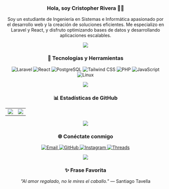 <div align="center">

### Hola, soy Cristopher Rivera 👋🚀

Soy un estudiante de Ingeniería en Sistemas e Informática apasionado por el desarrollo web y la creación de soluciones eficientes. Me especializo en Laravel y React, y disfruto optimizando bases de datos y desarrollando aplicaciones escalables.  

<!--horizontal divider(gradiant)-->
<img src="https://user-images.githubusercontent.com/73097560/115834477-dbab4500-a447-11eb-908a-139a6edaec5c.gif">

### 🚀 Tecnologías y Herramientas

<p align="center"> 
  <img src="https://img.shields.io/badge/Laravel-FF2D20?style=for-the-badge&logo=laravel&logoColor=white" alt="Laravel"> 
  <img src="https://img.shields.io/badge/React-61DAFB?style=for-the-badge&logo=react&logoColor=black" alt="React"> 
  <img src="https://img.shields.io/badge/PostgreSQL-336791?style=for-the-badge&logo=postgresql&logoColor=white" alt="PostgreSQL"> 
  <img src="https://img.shields.io/badge/TailwindCSS-06B6D4?style=for-the-badge&logo=tailwindcss&logoColor=white" alt="Tailwind CSS"> 
  <img src="https://img.shields.io/badge/PHP-777BB4?style=for-the-badge&logo=php&logoColor=white" alt="PHP"> 
  <img src="https://img.shields.io/badge/JavaScript-F7DF1E?style=for-the-badge&logo=javascript&logoColor=black" alt="JavaScript"> 
  <img src="https://img.shields.io/badge/Linux-FCC624?style=for-the-badge&logo=linux&logoColor=black" alt="Linux"> 
</p>

<!--horizontal divider(gradiant)-->
<img src="https://user-images.githubusercontent.com/73097560/115834477-dbab4500-a447-11eb-908a-139a6edaec5c.gif">

### 📊 Estadísticas de GitHub

<table align="center" style="vertical-align: top;">
  <tr border="none">
    <td width="50%" align="center">
      <img  align="center" src="https://github-readme-stats.vercel.app/api?username=KRZ23&theme=radical&show_icons=true&hide_border=true" />
    </td>
    <td width="50%" align="center">
      <img  align="center" src="https://github-readme-stats.vercel.app/api/top-langs/?username=KRZ23&layout=compact&theme=radical&hide_border=true"/>
    </td>
  </tr>
</table>

<!--horizontal divider(gradiant)-->
<img src="https://user-images.githubusercontent.com/73097560/115834477-dbab4500-a447-11eb-908a-139a6edaec5c.gif">

### 🌐 Conéctate conmigo

<p align="center">
  <a href="mailto:cristopherspier23@gmail.com">
    <img src="https://img.shields.io/badge/Email-D14836?style=for-the-badge&logo=gmail&logoColor=white" alt="Email">
  </a>
  <a href="https://github.com/KRZ23">
    <img src="https://img.shields.io/badge/GitHub-181717?style=for-the-badge&logo=github&logoColor=white" alt="GitHub">
  </a>
  <a href="https://www.instagram.com/crissaenzk/">
    <img src="https://img.shields.io/badge/Instagram-E4405F?style=for-the-badge&logo=instagram&logoColor=white" alt="Instagram">
  </a>
  <a href="https://www.threads.net/@crissaenzk">
    <img src="https://img.shields.io/badge/Threads-000000?style=for-the-badge&logo=threads&logoColor=white" alt="Threads">
  </a>
</p>

<!--horizontal divider(gradiant)-->
<img src="https://user-images.githubusercontent.com/73097560/115834477-dbab4500-a447-11eb-908a-139a6edaec5c.gif">

### ✨ Frase Favorita  
*"Al amor regalado, no le mires el caballo."* — Santiago Tavella  
